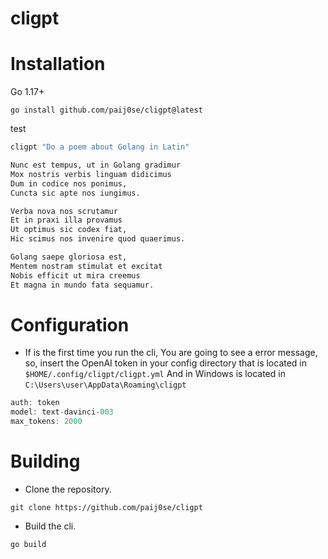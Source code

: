 <h1>cligpt</h1>

<h1>Installation</h1>

Go 1.17+
```
go install github.com/paij0se/cligpt@latest
```

test

```bash
cligpt "Do a poem about Golang in Latin"

Nunc est tempus, ut in Golang gradimur
Mox nostris verbis linguam didicimus
Dum in codice nos ponimus,
Cuncta sic apte nos iungimus.

Verba nova nos scrutamur
Et in praxi illa provamus
Ut optimus sic codex fiat,
Hic scimus nos invenire quod quaerimus.

Golang saepe gloriosa est,
Mentem nostram stimulat et excitat
Nobis efficit ut mira creemus
Et magna in mundo fata sequamur.
```

<h1>Configuration</h1>

- If is the first time you run the cli, You are going to see a error message, so, insert the OpenAI token in your config directory that is located in `$HOME/.config/cligpt/cligpt.yml` And in Windows is located in `C:\Users\user\AppData\Roaming\cligpt`

```haskell
auth: token
model: text-davinci-003
max_tokens: 2000
```

<h1>Building</h1>

- Clone the repository.

`git clone https://github.com/paij0se/cligpt`

- Build the cli.

```bash
go build
```
